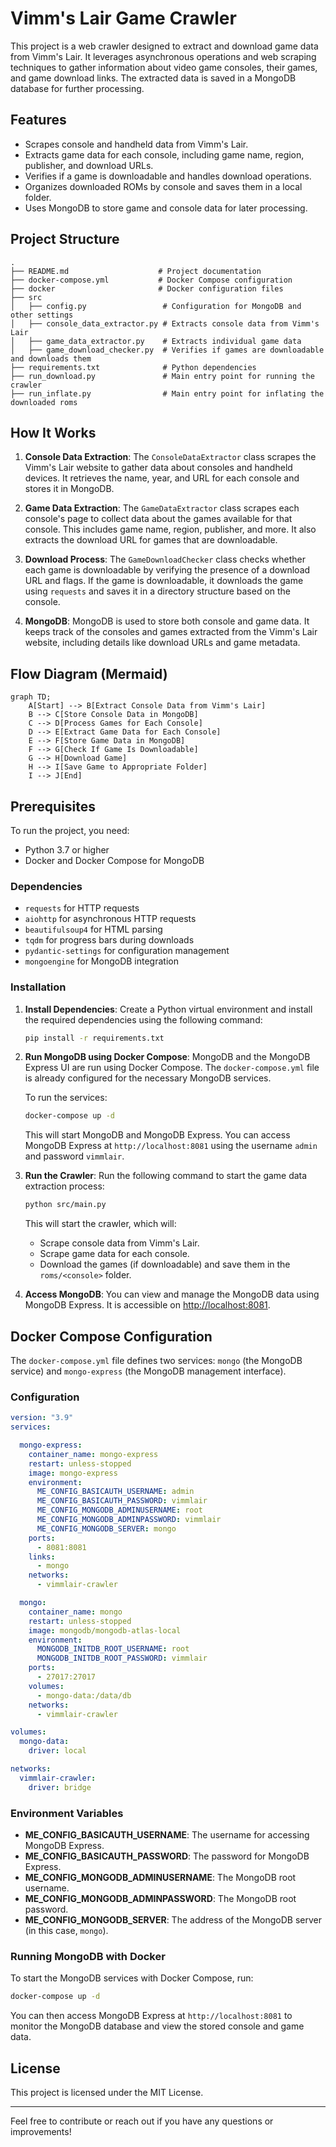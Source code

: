 
# Vimm's Lair Game Crawler

This project is a web crawler designed to extract and download game data from Vimm's Lair. It leverages asynchronous operations and web scraping techniques to gather information about video game consoles, their games, and game download links. The extracted data is saved in a MongoDB database for further processing.

## Features
- Scrapes console and handheld data from Vimm's Lair.
- Extracts game data for each console, including game name, region, publisher, and download URLs.
- Verifies if a game is downloadable and handles download operations.
- Organizes downloaded ROMs by console and saves them in a local folder.
- Uses MongoDB to store game and console data for later processing.
  
## Project Structure

```
.
├── README.md                    # Project documentation
├── docker-compose.yml           # Docker Compose configuration
├── docker                       # Docker configuration files
├── src
│   ├── config.py                 # Configuration for MongoDB and other settings
│   ├── console_data_extractor.py # Extracts console data from Vimm's Lair
│   ├── game_data_extractor.py    # Extracts individual game data
│   ├── game_download_checker.py  # Verifies if games are downloadable and downloads them
├── requirements.txt              # Python dependencies
├── run_download.py               # Main entry point for running the crawler
├── run_inflate.py                # Main entry point for inflating the downloaded roms

```

## How It Works

1. **Console Data Extraction**: The `ConsoleDataExtractor` class scrapes the Vimm's Lair website to gather data about consoles and handheld devices. It retrieves the name, year, and URL for each console and stores it in MongoDB.
   
2. **Game Data Extraction**: The `GameDataExtractor` class scrapes each console's page to collect data about the games available for that console. This includes game name, region, publisher, and more. It also extracts the download URL for games that are downloadable.

3. **Download Process**: The `GameDownloadChecker` class checks whether each game is downloadable by verifying the presence of a download URL and flags. If the game is downloadable, it downloads the game using `requests` and saves it in a directory structure based on the console.

4. **MongoDB**: MongoDB is used to store both console and game data. It keeps track of the consoles and games extracted from the Vimm's Lair website, including details like download URLs and game metadata.

## Flow Diagram (Mermaid)

```mermaid
graph TD;
    A[Start] --> B[Extract Console Data from Vimm's Lair]
    B --> C[Store Console Data in MongoDB]
    C --> D[Process Games for Each Console]
    D --> E[Extract Game Data for Each Console]
    E --> F[Store Game Data in MongoDB]
    F --> G[Check If Game Is Downloadable]
    G --> H[Download Game]
    H --> I[Save Game to Appropriate Folder]
    I --> J[End]
```

## Prerequisites

To run the project, you need:

- Python 3.7 or higher
- Docker and Docker Compose for MongoDB

### Dependencies
- `requests` for HTTP requests
- `aiohttp` for asynchronous HTTP requests
- `beautifulsoup4` for HTML parsing
- `tqdm` for progress bars during downloads
- `pydantic-settings` for configuration management
- `mongoengine` for MongoDB integration

### Installation

1. **Install Dependencies**:
   Create a Python virtual environment and install the required dependencies using the following command:

   ```bash
   pip install -r requirements.txt
   ```

2. **Run MongoDB using Docker Compose**:
   MongoDB and the MongoDB Express UI are run using Docker Compose. The `docker-compose.yml` file is already configured for the necessary MongoDB services.

   To run the services:

   ```bash
   docker-compose up -d
   ```

   This will start MongoDB and MongoDB Express. You can access MongoDB Express at `http://localhost:8081` using the username `admin` and password `vimmlair`.

3. **Run the Crawler**:
   Run the following command to start the game data extraction process:

   ```bash
   python src/main.py
   ```

   This will start the crawler, which will:
   - Scrape console data from Vimm's Lair.
   - Scrape game data for each console.
   - Download the games (if downloadable) and save them in the `roms/<console>` folder.
   
4. **Access MongoDB**:
   You can view and manage the MongoDB data using MongoDB Express. It is accessible on [http://localhost:8081](http://localhost:8081).

## Docker Compose Configuration

The `docker-compose.yml` file defines two services: `mongo` (the MongoDB service) and `mongo-express` (the MongoDB management interface).

### Configuration

```yaml
version: "3.9"
services:

  mongo-express:
    container_name: mongo-express
    restart: unless-stopped
    image: mongo-express
    environment:
      ME_CONFIG_BASICAUTH_USERNAME: admin
      ME_CONFIG_BASICAUTH_PASSWORD: vimmlair
      ME_CONFIG_MONGODB_ADMINUSERNAME: root
      ME_CONFIG_MONGODB_ADMINPASSWORD: vimmlair
      ME_CONFIG_MONGODB_SERVER: mongo
    ports:
      - 8081:8081
    links:
      - mongo
    networks:
      - vimmlair-crawler

  mongo:
    container_name: mongo
    restart: unless-stopped
    image: mongodb/mongodb-atlas-local
    environment:
      MONGODB_INITDB_ROOT_USERNAME: root
      MONGODB_INITDB_ROOT_PASSWORD: vimmlair
    ports:
      - 27017:27017
    volumes:
      - mongo-data:/data/db
    networks:
      - vimmlair-crawler

volumes:
  mongo-data:
    driver: local

networks:
  vimmlair-crawler:
    driver: bridge
```

### Environment Variables

- **ME_CONFIG_BASICAUTH_USERNAME**: The username for accessing MongoDB Express.
- **ME_CONFIG_BASICAUTH_PASSWORD**: The password for MongoDB Express.
- **ME_CONFIG_MONGODB_ADMINUSERNAME**: The MongoDB root username.
- **ME_CONFIG_MONGODB_ADMINPASSWORD**: The MongoDB root password.
- **ME_CONFIG_MONGODB_SERVER**: The address of the MongoDB server (in this case, `mongo`).

### Running MongoDB with Docker

To start the MongoDB services with Docker Compose, run:

```bash
docker-compose up -d
```

You can then access MongoDB Express at `http://localhost:8081` to monitor the MongoDB database and view the stored console and game data.

## License

This project is licensed under the MIT License.

---

Feel free to contribute or reach out if you have any questions or improvements!
